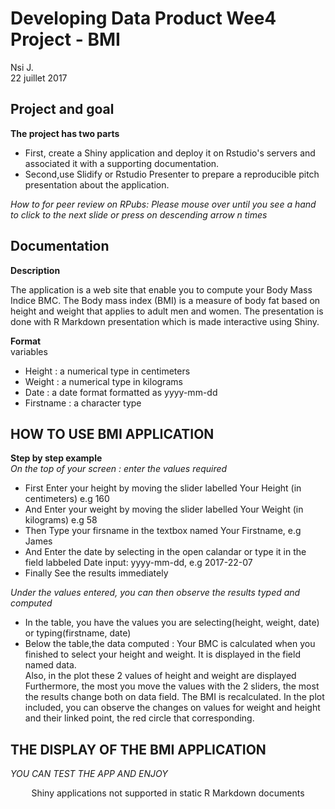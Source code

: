 # Developing Data Product Wee4 Project - BMI
Nsi J.  
22 juillet 2017  
## Project and goal   

**The project has two parts**             
- First, create a Shiny application and deploy it on Rstudio's servers and associated it with a supporting documentation.             
- Second,use Slidify or Rstudio Presenter to prepare a reproducible pitch presentation about the application.          

*How to for peer review on RPubs: Please mouse over until you see a hand to click to the next slide or press on descending arrow n times*

## Documentation 

**Description**

The application is a web site that enable you to compute your Body Mass Indice BMC.
The Body mass index (BMI) is a measure of body fat based on height and weight that applies to adult men and women.
The presentation is done with R Markdown presentation which is made interactive using Shiny.

**Format**   
variables      
- Height : a numerical type in centimeters   
- Weight : a numerical type in kilograms   
- Date : a date format formatted as yyyy-mm-dd   
- Firstname : a character type 

## HOW TO USE BMI APPLICATION
**Step by step example**     
*On the top of your screen : enter the values required*        
- First Enter your height by moving the slider labelled Your Height (in centimeters) e.g 160
- And Enter your weight by moving the slider labelled Your Weight (in kilograms) e.g 58
- Then  Type your firsname in the textbox named Your Firstname, e.g James
- And  Enter the date by selecting in the open calandar or type it in the field labbeled Date input: yyyy-mm-dd, e.g 2017-22-07
- Finally See the results immediately

*Under the values entered, you can then observe the results typed and computed*        
- In the table, you have the values you are selecting(height, weight, date) or typing(firstname, date)   
- Below the table,the data computed : 
Your BMC is calculated when you finished to select your height and weight. It is displayed in the field named data.   
Also, in the plot these 2 values of height and weight are displayed   
Furthermore, the most you move the values with the 2 sliders, the most the results change both on data field. 
The BMI is recalculated. 
In the plot included, you can observe the changes on values for weight and height and their linked point, the red circle that corresponding. 

## THE DISPLAY OF THE BMI APPLICATION     
*YOU CAN TEST THE APP AND ENJOY*  
<!--html_preserve--><div style="width: 100% ; height: 400px ; text-align: center; box-sizing: border-box; -moz-box-sizing: border-box; -webkit-box-sizing: border-box;" class="muted well">Shiny applications not supported in static R Markdown documents</div><!--/html_preserve-->
